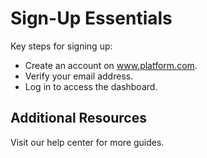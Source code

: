 # Sign-Up Essentials

Key steps for signing up:

- Create an account on www.platform.com.
- Verify your email address.
- Log in to access the dashboard.

## Additional Resources

Visit our help center for more guides.